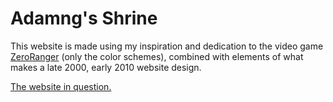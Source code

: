 <h1>Adamng's Shrine</h1>
<p>This website is made using my inspiration and dedication to the video game <a target="_blank" href="https://en.wikipedia.org/wiki/ZeroRanger">ZeroRanger</a> (only the color schemes), combined with elements of what makes a late 2000, early 2010 website design.</p>
<a target="_blank" href="https://adamngshrine.pages.dev/">The website in question.</a>
